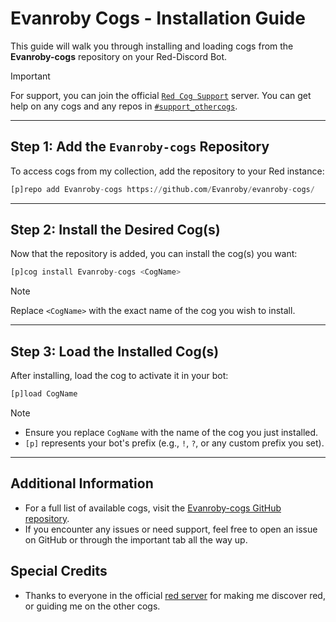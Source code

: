 # Evanroby Cogs - Installation Guide

This guide will walk you through installing and loading cogs from the **Evanroby-cogs** repository on your Red-Discord Bot.
> [!IMPORTANT]
> For support, you can join the official [`Red Cog Support`](https://discord.gg/GET4DVk) server. You can get help on any cogs and any repos in [`#support_othercogs`](https://discord.com/channels/240154543684321280/240212783503900673).
---

## Step 1: Add the `Evanroby-cogs` Repository

To access cogs from my collection, add the repository to your Red instance:

```py
[p]repo add Evanroby-cogs https://github.com/Evanroby/evanroby-cogs/
```

---

## Step 2: Install the Desired Cog(s)

Now that the repository is added, you can install the cog(s) you want:

```py
[p]cog install Evanroby-cogs <CogName>
```

> [!NOTE]  
> Replace `<CogName>` with the exact name of the cog you wish to install.

---

## Step 3: Load the Installed Cog(s)

After installing, load the cog to activate it in your bot:

```py
[p]load CogName
```

> [!NOTE] 
> - Ensure you replace `CogName` with the name of the cog you just installed.
> - `[p]` represents your bot's prefix (e.g., `!`, `?`, or any custom prefix you set).

---

## Additional Information

- For a full list of available cogs, visit the [Evanroby-cogs GitHub repository](https://github.com/Evanroby/evanroby-cogs/).
- If you encounter any issues or need support, feel free to open an issue on GitHub or through the important tab all the way up.
## Special Credits
- Thanks to everyone in the official [red server](https://discord.gg/red) for making me discover red, or guiding me on the other cogs.
